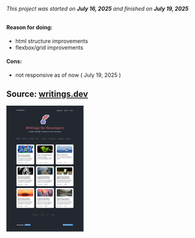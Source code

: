 <h6>This project was started on <i><b>July 16, 2025</b></i> and finished on <i><b>July 19, 2025</b></i></h6>

<h4>Reason for doing:</h4>
<ul>
  <li>html structure improvements</li>
  <li>flexbox/grid improvements</li>
</ul>

<h4>Cons:</h4>
<ul>
  <li>not responsive as of now ( July 19, 2025 )</li>
</ul>

<h2>Source: <a href="https://www.figma.com/design/nh0V05z3NB87ue9v5PcO3R/writings.dev?node-id=0-1&p=f&t=UrSqBKU2S3vFldDD-0">writings.dev</a></h2>
<img src="01-HTML-CSS/Home-Page.png" alt="mockup-image" width="40%" height="auto">
